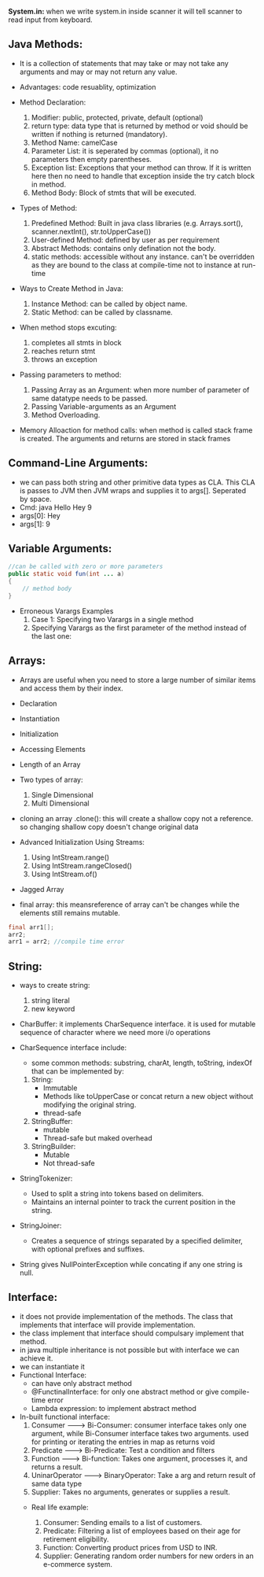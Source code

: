 **System.in:** when we write system.in inside scanner it will tell scanner to read input from keyboard.

## Java Methods:
- It is a collection of statements that may take or may not take any arguments and may or may not return any value.
- Advantages: code resuablity, optimization
- Method Declaration:

    1. Modifier: public, protected, private, default (optional)
    2. return type: data type that is returned by method or void should be written if nothing is returned (mandatory).
    3. Method Name: camelCase
    4. Parameter List: it is seperated by commas (optional), it no parameters then empty parentheses.
    5. Exception list: Exceptions that your method can throw. If it is written here then no need to handle that exception inside the try catch block in method.
    6. Method Body: Block of stmts that will be executed.

- Types of Method:

    1. Predefined Method: Built in java class libraries (e.g. Arrays.sort(), scanner.nextInt(), str.toUpperCase())
    2. User-defined Method: defined by user as per requirement
    3. Abstract Methods: contains only defination not the body.
    4. static methods: accessible without any instance. can't be overridden as they are bound to the class at compile-time not to instance at run-time

- Ways to Create Method in Java:

    1. Instance Method: can be called by object name.
    2. Static Method: can be called by classname.

- When method stops excuting:
    
    1. completes all stmts in block
    2. reaches return stmt
    3. throws an exception

- Passing parameters to method:

    1. Passing Array as an Argument: when more number of parameter of same datatype needs to be passed.
    2. Passing Variable-arguments as an Argument
    3. Method Overloading.

- Memory Alloaction for method calls: when method is called stack frame is created. The arguments and returns are stored in stack frames

## Command-Line Arguments:
- we can pass both string and other primitive data types as CLA. This CLA is passes to JVM then JVM wraps and supplies it to args[]. Seperated by space.
- Cmd: java Hello Hey 9
- args[0]: Hey
- args[1]: 9

## Variable Arguments:
```Java
//can be called with zero or more parameters
public static void fun(int ... a) 
{
    // method body
} 
```
- Erroneous Varargs Examples
    1. Case 1: Specifying two Varargs in a single method
    2. Specifying Varargs as the first parameter of the method instead of the last one:

## Arrays:
- Arrays are useful when you need to store a large number of similar items and access them by their index.
- Declaration
- Instantiation
- Initialization
- Accessing Elements
- Length of an Array
- Two types of array:
    
    1. Single Dimensional
    2. Multi Dimensional
- cloning an array .clone(): this will create a shallow copy not a reference. so changing shallow copy doesn't change original data
- Advanced Initialization Using Streams:

    1. Using IntStream.range()
    2. Using IntStream.rangeClosed()
    3. Using IntStream.of()
- Jagged Array
- final array: this meansreference of array can't be changes while the elements still remains mutable.
```Java
final arr1[];
arr2;
arr1 = arr2; //compile time error
```
## String:
- ways to create string:
    
    1. string literal
    2. new keyword

- CharBuffer: it implements CharSequence interface. it is used for mutable sequence of character where we need more i/o operations

- CharSequence interface include:
    
    - some common methods: substring, charAt, length, toString, indexOf that can be implemented by:

    1. String: 
        - Immutable
        - Methods like toUpperCase or concat return a new object without modifying the original string.
        - thread-safe
    2. StringBuffer:
        - mutable
        - Thread-safe but maked overhead
    3. StringBuilder:
        - Mutable
        - Not thread-safe
- StringTokenizer:
    - Used to split a string into tokens based on delimiters.
    - Maintains an internal pointer to track the current position in the string.
- StringJoiner:
    - Creates a sequence of strings separated by a specified delimiter, with optional prefixes and suffixes.
- String gives NullPointerException while concating if any one string is null.

## Interface:
- it does not provide implementation of the methods. The class that implements that interface will provide implementation.
- the class implement that interface should compulsary implement that method.
- in java multiple inheritance is not possible but with interface we can achieve it.
- we can instantiate it
- Functional Interface:
    -  can have only abstract method
    - @FunctinalInterface: for only one abstract method or give compile-time error
    - Lambda expression: to implement abstract method
- In-built functional interface:
    1. Consumer ---> Bi-Consumer: consumer interface takes only one argument, while Bi-Consumer interface takes two arguments. 
    used for printing or iterating the entries in map as returns void
    2. Predicate ---> Bi-Predicate: Test a condition and filters
    3. Function ---> Bi-function: Takes one argument, processes it, and returns a result.
    4. UninarOperator ---> BinaryOperator: Take a arg and return result of same data type
    5. Supplier: Takes no arguments, generates or supplies a result.
    - Real life example:
        
        1. Consumer: Sending emails to a list of customers.
        2. Predicate: Filtering a list of employees based on their age for retirement eligibility.
        3. Function: Converting product prices from USD to INR.
        4. Supplier: Generating random order numbers for new orders in an e-commerce system.